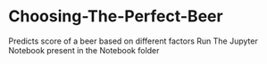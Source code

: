 # Choosing-The-Perfect-Beer
Predicts score of a beer based on different factors
Run The Jupyter Notebook present in the Notebook folder
